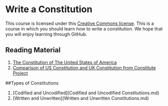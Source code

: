 # Write a Constitution
This course is licensed under this [Creative Commons license](http://creativecommons.org/licenses/by-nc-sa/4.0/legalcode).
This is a course in which you should learn how to write a constitution. We hope that you will enjoy learning through GitHub.
## Reading Material
1. [The Constitution of The United States of America](http://www.gpo.gov/fdsys/pkg/CDOC-110hdoc50/pdf/CDOC-110hdoc50.pdf)
2. [Comparison of US Constitution and UK Constitution from Constitute Project](https://www.constituteproject.org/search?lang=en&compare=United_Kingdom_2013&compare=United_States_of_America_1992)

##Types of Constitutions
1. [Codified and Uncodified](Codified and Uncodified Constitutions.md)
2. [Written and Unwritten](Written and Unwritten Constitutions.md)

